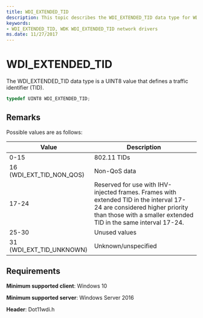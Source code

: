 ```yaml
---
title: WDI_EXTENDED_TID
description: This topic describes the WDI_EXTENDED_TID data type for WDI miniport drivers.
keywords:
- WDI_EXTENDED_TID, WDK WDI_EXTENDED_TID network drivers
ms.date: 11/27/2017
---
```


# WDI_EXTENDED_TID

The WDI_EXTENDED_TID data type is a UINT8 value that defines a traffic identifier (TID).

```c++
typedef UINT8 WDI_EXTENDED_TID;
```

## Remarks

Possible values are as follows:

| Value | Description |
| --- | --- |
| 0-15 | 802.11 TIDs |
| 16 (WDI_EXT_TID_NON_QOS) | Non-QoS data |
| 17-24 | Reserved for use with IHV-injected frames. Frames with extended TID in the interval 17-24 are considered higher priority than those with a smaller extended TID in the same interval 17-24. |
| 25-30 | Unused values |
| 31 (WDI_EXT_TID_UNKNOWN) | Unknown/unspecified |

## Requirements

**Minimum supported client**: Windows 10

**Minimum supported server**: Windows Server 2016

**Header**: Dot11wdi.h


